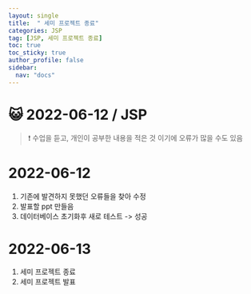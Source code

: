 ```yaml
---
layout: single
title:  " 세미 프로젝트 종료"
categories: JSP
tag: [JSP, 세미 프로젝트 종료]
toc: true
toc_sticky: true
author_profile: false
sidebar:
  nav: "docs"
---
```




# 😺 2022-06-12 / JSP

<!--Quote-->
> ❗ 수업을 듣고, 개인이 공부한 내용을 적은 것 이기에 오류가 많을 수도 있음


# 2022-06-12

1. 기존에 발견하지 못했던 오류들을 찾아 수정
2. 발표할 ppt 만들음
3. 데이터베이스 초기화후 새로 테스트 -> 성공

# 2022-06-13
1. 세미 프로젝트 종료
2. 세미 프로젝트 발표